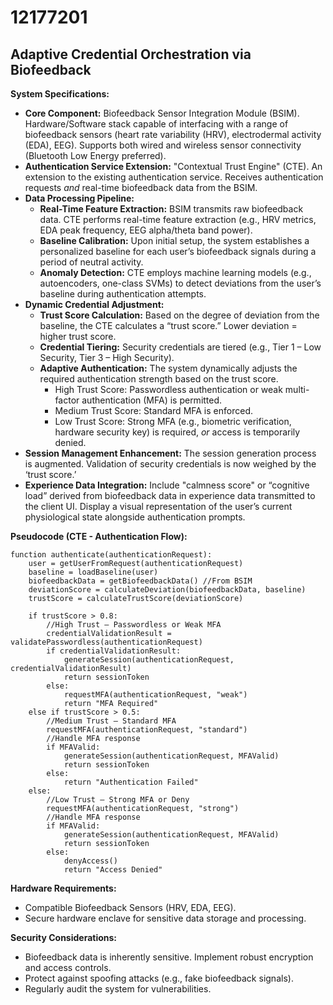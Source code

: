 # 12177201

## Adaptive Credential Orchestration via Biofeedback

**System Specifications:**

*   **Core Component:** Biofeedback Sensor Integration Module (BSIM). Hardware/Software stack capable of interfacing with a range of biofeedback sensors (heart rate variability (HRV), electrodermal activity (EDA), EEG).  Supports both wired and wireless sensor connectivity (Bluetooth Low Energy preferred).
*   **Authentication Service Extension:**  "Contextual Trust Engine" (CTE).  An extension to the existing authentication service. Receives authentication requests *and* real-time biofeedback data from the BSIM.
*   **Data Processing Pipeline:**
    *   **Real-Time Feature Extraction:** BSIM transmits raw biofeedback data. CTE performs real-time feature extraction (e.g., HRV metrics, EDA peak frequency, EEG alpha/theta band power).
    *   **Baseline Calibration:** Upon initial setup, the system establishes a personalized baseline for each user’s biofeedback signals during a period of neutral activity.
    *   **Anomaly Detection:**  CTE employs machine learning models (e.g., autoencoders, one-class SVMs) to detect deviations from the user’s baseline during authentication attempts.
*   **Dynamic Credential Adjustment:**
    *   **Trust Score Calculation:**  Based on the degree of deviation from the baseline, the CTE calculates a “trust score.” Lower deviation = higher trust score.
    *   **Credential Tiering:**  Security credentials are tiered (e.g., Tier 1 – Low Security, Tier 3 – High Security).
    *   **Adaptive Authentication:** The system dynamically adjusts the required authentication strength based on the trust score.
        *   High Trust Score:  Passwordless authentication or weak multi-factor authentication (MFA) is permitted.
        *   Medium Trust Score: Standard MFA is enforced.
        *   Low Trust Score: Strong MFA (e.g., biometric verification, hardware security key) is required, *or* access is temporarily denied.
*   **Session Management Enhancement:** The session generation process is augmented. Validation of security credentials is now weighed by the ‘trust score.’
*   **Experience Data Integration:** Include "calmness score" or “cognitive load” derived from biofeedback data in experience data transmitted to the client UI. Display a visual representation of the user’s current physiological state alongside authentication prompts.

**Pseudocode (CTE - Authentication Flow):**

```
function authenticate(authenticationRequest):
    user = getUserFromRequest(authenticationRequest)
    baseline = loadBaseline(user)
    biofeedbackData = getBiofeedbackData() //From BSIM
    deviationScore = calculateDeviation(biofeedbackData, baseline)
    trustScore = calculateTrustScore(deviationScore)

    if trustScore > 0.8:
        //High Trust – Passwordless or Weak MFA
        credentialValidationResult = validatePasswordless(authenticationRequest)
        if credentialValidationResult:
            generateSession(authenticationRequest, credentialValidationResult)
            return sessionToken
        else:
            requestMFA(authenticationRequest, "weak")
            return "MFA Required"
    else if trustScore > 0.5:
        //Medium Trust – Standard MFA
        requestMFA(authenticationRequest, "standard")
        //Handle MFA response
        if MFAValid:
            generateSession(authenticationRequest, MFAValid)
            return sessionToken
        else:
            return "Authentication Failed"
    else:
        //Low Trust – Strong MFA or Deny
        requestMFA(authenticationRequest, "strong")
        //Handle MFA response
        if MFAValid:
            generateSession(authenticationRequest, MFAValid)
            return sessionToken
        else:
            denyAccess()
            return "Access Denied"

```

**Hardware Requirements:**

*   Compatible Biofeedback Sensors (HRV, EDA, EEG).
*   Secure hardware enclave for sensitive data storage and processing.

**Security Considerations:**

*   Biofeedback data is inherently sensitive. Implement robust encryption and access controls.
*   Protect against spoofing attacks (e.g., fake biofeedback signals).
*   Regularly audit the system for vulnerabilities.